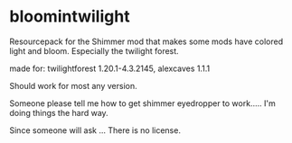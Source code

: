# bloomintwilight

Resourcepack for the Shimmer mod that makes some mods have colored light and bloom. Especially the twilight forest. 

made for:
  twilightforest 1.20.1-4.3.2145,
  alexcaves 1.1.1

Should work for most any version.
  
Someone please tell me how to get shimmer eyedropper to work.....        I'm doing things the hard way.







Since someone will ask ... There is no license.
